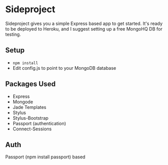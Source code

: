 # Sideproject

Sideproject gives you a simple Express based app to get started. It's ready to be deployed to Heroku, and I suggest setting up a free MongoHQ DB for testing.

## Setup
- `npm install`
- Edit config.js to point to your MongoDB database

## Packages Used
- Express
- Mongode
- Jade Templates
- Stylus
- Stylus-Bootstrap
- Passport (authentication)
- Connect-Sessions

## Auth

Passport (npm install passport) based
